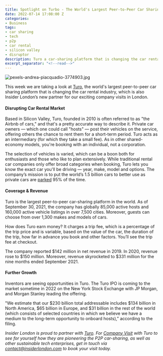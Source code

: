 ```yaml
---
title: Spotlight on Turbo - The World's Largest Peer-to-Peer Car Sharing Platform
date: 2022-07-14 17:08:00 Z
categories:
- Business
tags:
- car sharing
- tech
- p2p
- car rental
- silicon valley
- disruptor
description: Turo a car-sharing platform that is changing the car rental industry.
excerpt_separator: "<!--read-->"
---
```


![pexels-andrea-piacquadio-3774903.jpg](/uploads/pexels-andrea-piacquadio-3774903.jpg)

This week we are taking a look at [Turo](https://turo.com/gb/en), the world's largest peer-to-peer car sharing platform that is changing the car rental industry, which is also Insider London’s new partner for our exciting company visits in London.
 
<!--read-->

#### Disrupting Car Rental Market

Based in Silicon Valley, Turo, founded in 2010 is often referred to as "the Airbnb of cars," and that's a pretty accurate way to describe it. Private car owners — which one could call "hosts" — post their vehicles on the service, offering others the chance to rent them for a short-term period. Turo acts as an intermediary (for which they take a small fee).  As in other shared-economy models, you're booking with an individual, not a corporation. 

The selection of vehicles is varied, which can be a boon both for enthusiasts and those who like to plan extensively. While traditional rental car companies only offer broad categories when booking, Turo lets you know the exact car you'll be driving — year, make, model and options. The company’s mission is to put the world’s 1.5 billion cars to better use as private cars are [parked](https://fortune.com/2016/03/13/cars-parked-95-percent-of-time/) 95% of the time.


#### Coverage & Revenue 

Turo is the largest peer-to-peer car-sharing platform in the world. As of September 30, 2021, the company has globally 85,000 active hosts and 160,000 active vehicle listings in over 7,500 cities. Moreover, guests can choose from over 1,300 makes and models of cars.

How does Turo earn money? It charges a trip fee, which is a percentage of the trip price and is variable, based on the value of the car, the duration of the trip, how far in advance you book and other factors. You’ll see the trip fee at checkout.

The company reported $142 million in net revenue in 2019. In 2020, revenue rose to $150 million. Moreover, revenue skyrocketed to $331 million for the nine months ended September 2021.


#### Further Growth 

Inventors are seeing opportunities in Turo. The Turo IPO is coming to the market sometime in 2022 on the New York Stock Exchange with JP Morgan, and Morgan Stanley leading the offering.

"We estimate that our $230 billion total addressable includes $134 billion in North America, $65 billion in Europe, and $31 billion in the rest of the world (which consists of selected countries in which we believe we have a medium to the long-term opportunity to onboard hosts),” according to the filing.


*Insider London is proud to partner with [Turo](https://turo.com/gb/en). For [Company Visit](https://www.insiderlondon.com/london/company-visits/) with Turo to see for yourself how they are pioneering the P2P car-sharing, as well as other sustainable tech enterprises, get in touch via [contact@insiderlondon.com](https://www.insiderlondon.com/contact-us/) to book your visit today.*
 

